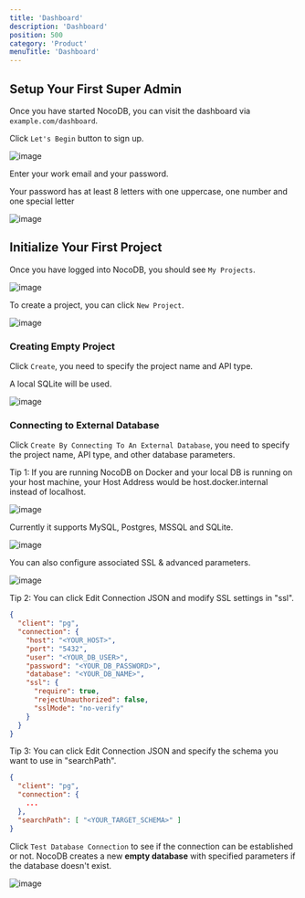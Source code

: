 ```yaml
---
title: 'Dashboard'
description: 'Dashboard'
position: 500
category: 'Product'
menuTitle: 'Dashboard'
---
```


## Setup Your First Super Admin

Once you have started NocoDB, you can visit the dashboard via `example.com/dashboard`.

Click `Let's Begin` button to sign up.

![image](https://user-images.githubusercontent.com/35857179/163138119-be4314f9-22eb-4df6-b0af-b6990c563795.png)

Enter your work email and your password.

<alert id="password-conditions">
  Your password has at least 8 letters with one uppercase, one number and one special letter
</alert>

![image](https://user-images.githubusercontent.com/35857179/163138460-59ddd93f-a8ef-4c02-8b7b-037a53cefd77.png)

## Initialize Your First Project

Once you have logged into NocoDB, you should see `My Projects`.

![image](https://user-images.githubusercontent.com/35857179/163135335-652470ee-f69e-4b12-8884-63e8056bfce3.png)

To create a project, you can click `New Project`.  
    
![image](https://user-images.githubusercontent.com/35857179/167252813-84876756-f6a1-488a-a185-cbb09f163c5b.png)

### Creating Empty Project

Click `Create`, you need to specify the project name and API type. 

<alert>
A local SQLite will be used.
</alert>

![image](https://user-images.githubusercontent.com/35857179/163135608-5e135a73-afcd-40bb-9d26-f2970dab7143.png)

### Connecting to External Database

Click `Create By Connecting To An External Database`, you need to specify the project name, API type, and other database parameters.

<alert type="success">
Tip 1: If you are running NocoDB on Docker and your local DB is running on your host machine, your Host Address would be host.docker.internal instead of localhost.
</alert>

![image](https://user-images.githubusercontent.com/35857179/163135736-d209061e-893d-4441-aaaa-ff22a1c82ceb.png)

Currently it supports MySQL, Postgres, MSSQL and SQLite.

![image](https://user-images.githubusercontent.com/35857179/126597320-fd6b19a9-ed3e-4f4a-80b7-880a79a54a11.png)

You can also configure associated SSL & advanced parameters.

![image](https://user-images.githubusercontent.com/35857179/163135911-04e01016-0ffd-4f38-83a8-c667bd268759.png)

<alert type="success">
Tip 2: You can click Edit Connection JSON and modify SSL settings in "ssl".
</alert>

```json
{
  "client": "pg",
  "connection": {
    "host": "<YOUR_HOST>",
    "port": "5432",
    "user": "<YOUR_DB_USER>",
    "password": "<YOUR_DB_PASSWORD>",
    "database": "<YOUR_DB_NAME>",
    "ssl": {
      "require": true,
      "rejectUnauthorized": false,
      "sslMode": "no-verify"
    }
  }
}
```

<alert type="success">
Tip 3: You can click Edit Connection JSON and specify the schema you want to use in "searchPath".
</alert>

```json
{
  "client": "pg",
  "connection": {
    ...
  },
  "searchPath": [ "<YOUR_TARGET_SCHEMA>" ]
}
```

Click `Test Database Connection` to see if the connection can be established or not. NocoDB creates a new **empty database** with specified parameters if the database doesn't exist.

![image](https://user-images.githubusercontent.com/35857179/163136039-ad521d74-6996-4173-84ba-cfc55392c3b7.png)
